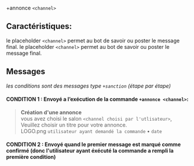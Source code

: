 +annonce `<channel>`  

## **Caractéristiques:**  
le placeholder `<channel>` permet au bot de savoir ou poster le message final.
le placeholder `<channel>` permet au bot de savoir ou poster le message final.  

## **Messages**  
*les conditions sont des messages type `+sanction` (étape par étape)*  
#### CONDITION 1 : Envoyé a l’exécution de la commande `+annonce <channel>`:  
> **Création d'une annonce**  
> vous avez choisi le salon `<channel choisi par l'utlisateur>`,  
> Veuillez choisir un titre pour votre annonce.  
> LOGO.png `utilisateur ayant demandé la commande` • `date`  

#### CONDITION 2 : Envoyé quand le premier message est marqué comme confirmé (donc l'utilisateur ayant éxécuté la commande a rempli la première condition)  